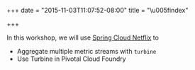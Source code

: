 +++
date = "2015-11-03T11:07:52-08:00"
title = "\u005findex"

+++

In this workshop, we will use [Spring Cloud Netflix](http://cloud.spring.io/spring-cloud-netflix/) to

* Aggregate multiple metric streams with `turbine`
* Use Turbine in Pivotal Cloud Foundry
